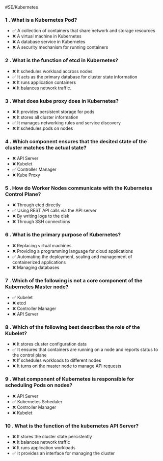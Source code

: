 #SE/Kubernetes

### 1 . What is a Kubernetes Pod?
- ✅ A collection of containers that share network and storage resources
- ❌ A virtual machine in Kubernetes
- ❌ A database service in Kubernetes
- ❌ A security mechanism for running containers

### 2 . What is the function of etcd in Kubernetes?
- ❌ It schedules workload accross nodes
- ✅ It acts as the primary database for cluster state information
- ❌ It runs application containers
- ❌ It balances network traffic.

### 3 . What does kube proxy does in Kubernetes?
- ❌ It provides persistent storage for pods
- ❌ It stores all cluster information
- ✅ It manages networking rules and service discovery
- ❌ It schedules pods on nodes

### 4 . Which component ensures that the desited state of the cluster matches the actual state?
- ❌ API Server
- ❌ Kubelet
- ✅ Controller Manager
- ❌ Kube Proxy

### 5 . How do Worker Nodes communicate with the Kubernetes Control Plane?
- ❌ Through etcd directly
- ✅ Using REST API calls via the API server
- ❌ By writing logs to the disk 
- ❌ Through SSH connections

### 6 . What is the primary purpose of Kubernetes?
- ❌ Replacing virtual machines
- ❌ Providing a programming language for cloud applications
- ✅ Automating the deployment, scaling and management of containerized applications
- ❌ Managing databases

### 7 . Which of the following is not a core component of the Kubernetes Master node?
- ✅ Kubelet
- ❌ etcd
- ❌ Controller Manager
- ❌ API Server

### 8 . Which of the following best describes the role of the Kubelet?
- ❌ It stores cluster configuration data
- ✅ It ensures that containers are running on a node and reports status to the control plane
- ❌ If schedules workloads to different nodes
- ❌ It turns on the master node to manage API requests

### 9 . What component of Kubernetes is responsible for scheduling Pods on nodes?
- ❌ API Server
- ✅ Kubernetes Scheduler
- ❌ Controller Manager
- ❌ Kubelet

### 10 . What is the function of the kubernetes API Server?
- ❌ It stores the cluster state persistently
- ❌ It balances network traffic
- ❌ It runs application workloads
- ✅ It provides an interface for managing the cluster